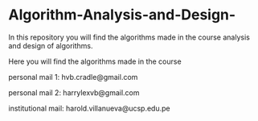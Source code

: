 # Algorithm-Analysis-and-Design-
In this repository you will find the algorithms made in the course analysis and design of algorithms.  

Here you will find the algorithms made in the course
<p>personal mail 1: hvb.cradle@gmail.com</p>
<p>personal mail 2: harrylexvb@gmail.com</p>
<p>institutional mail: harold.villanueva@ucsp.edu.pe</p>
